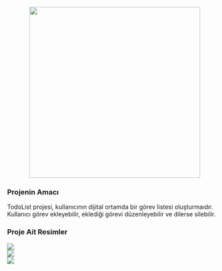 <p align="center"><a href="https://laravel.com" target="_blank"><img src="https://raw.githubusercontent.com/laravel/art/master/logo-lockup/5%20SVG/2%20CMYK/1%20Full%20Color/laravel-logolockup-cmyk-red.svg" width="400"></a></p>

<h3> Projenin Amacı</h3>
TodoList projesi, kullanıcının dijital ortamda bir görev listesi oluşturmaıdır.
Kullanıcı görev ekleyebilir, eklediği görevi düzenleyebilir ve dilerse silebilir.

<h3> Proje Ait Resimler</h3>

<img src="C:\xampp\htdocs\todoapp\public\readmeimages\todoapp_img1 .png"> </br>
<img src="C:\xampp\htdocs\todoapp\public\readmeimages\todoapp_img2 .png"> </br>
<img src="C:\xampp\htdocs\todoapp\public\readmeimages\todoapp_img3 .png">

 
 
